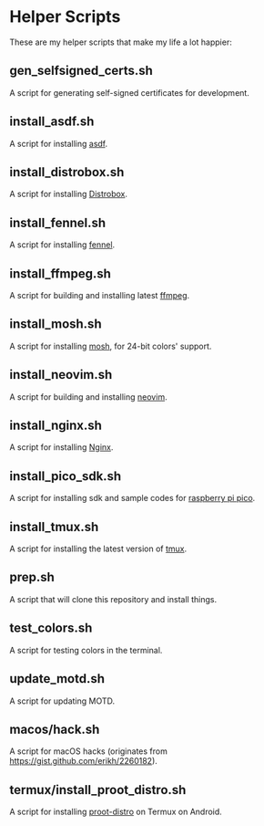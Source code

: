 # Helper Scripts

These are my helper scripts that make my life a lot happier:

## gen_selfsigned_certs.sh

A script for generating self-signed certificates for development.

## install_asdf.sh

A script for installing [asdf](https://github.com/asdf-vm/asdf).

## install_distrobox.sh

A script for installing [Distrobox](https://distrobox.it).

## install_fennel.sh

A script for installing [fennel](https://fennel-lang.org/setup#downloading-fennel).

## install_ffmpeg.sh

A script for building and installing latest [ffmpeg](https://www.ffmpeg.org/).

## install_mosh.sh

A script for installing [mosh](https://github.com/mobile-shell/mosh/issues/928), for 24-bit colors' support.

## install_neovim.sh

A script for building and installing [neovim](https://neovim.io/).

## install_nginx.sh

A script for installing [Nginx](https://www.nginx.com/).

## install_pico_sdk.sh

A script for installing sdk and sample codes for [raspberry pi pico](https://datasheets.raspberrypi.org/pico/getting-started-with-pico.pdf).

## install_tmux.sh

A script for installing the latest version of [tmux](https://github.com/tmux/tmux/wiki/Installing).

## prep.sh

A script that will clone this repository and install things.

## test_colors.sh

A script for testing colors in the terminal.

## update_motd.sh

A script for updating MOTD.

## macos/hack.sh

A script for macOS hacks (originates from https://gist.github.com/erikh/2260182).

## termux/install_proot_distro.sh

A script for installing [proot-distro](https://github.com/termux/proot-distro) on Termux on Android.

